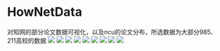 # HowNetData
对知网的部分论文数据可视化，以及ncu的论文分布，所选数据为大部分985、211高校的数据
![](https://cdn.jsdelivr.net/gh/moon-Light404/my_picgo@master/img/20220912104201.png)
![](https://cdn.jsdelivr.net/gh/moon-Light404/my_picgo@master/img/20220912104248.png)
![](https://cdn.jsdelivr.net/gh/moon-Light404/my_picgo@master/img/20220912104354.png)
![](https://cdn.jsdelivr.net/gh/moon-Light404/my_picgo@master/img/20220912104442.png)
![](https://cdn.jsdelivr.net/gh/moon-Light404/my_picgo@master/img/20220912104442.png)
![](https://cdn.jsdelivr.net/gh/moon-Light404/my_picgo@master/img/20220912104552.png)
![](https://cdn.jsdelivr.net/gh/moon-Light404/my_picgo@master/img/20220912104706.png)
![](https://cdn.jsdelivr.net/gh/moon-Light404/my_picgo@master/img/20220912104744.png)
![](https://cdn.jsdelivr.net/gh/moon-Light404/my_picgo@master/img/20220912105313.png)


